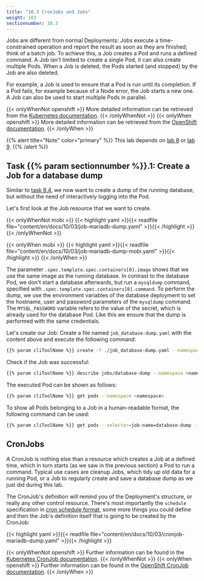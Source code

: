 ```yaml
---
title: "10.3 CronJobs and Jobs"
weight: 103
sectionnumber: 10.3
---
```


Jobs are different from normal Deployments: Jobs execute a time-constrained operation and report the result as soon as they are finished; think of a batch job. To achieve this, a Job creates a Pod and runs a defined command. A Job isn't limited to create a single Pod, it can also create multiple Pods. When a Job is deleted, the Pods started (and stopped) by the Job are also deleted.

For example, a Job is used to ensure that a Pod is run until its completion. If a Pod fails, for example because of a Node error, the Job starts a new one. A Job can also be used to start multiple Pods in parallel.

{{< onlyWhenNot openshift >}}
More detailed information can be retrieved from the [Kubernetes documentation](https://kubernetes.io/docs/concepts/workloads/controllers/jobs-run-to-completion/).
{{< /onlyWhenNot >}}
{{< onlyWhen openshift >}}
More detailed information can be retrieved from the [OpenShift documentation](https://docs.openshift.com/container-platform/latest/nodes/jobs/nodes-nodes-jobs.html).
{{< /onlyWhen >}}

{{% alert title="Note" color="primary" %}}
This lab depends on [lab 8](../../08/) or [lab 9](../../09/).
{{% /alert %}}


## Task {{% param sectionnumber %}}.1: Create a Job for a database dump

Similar to [task 8.4](../../08.0/#task-84-import-a-database-dump), we now want to create a dump of the running database, but without the need of interactively logging into the Pod.

Let's first look at the Job resource that we want to create.

{{< onlyWhenNot mobi >}}
{{< highlight yaml >}}{{< readfile file="content/en/docs/10/03/job-mariadb-dump.yaml" >}}{{< /highlight >}}
{{< /onlyWhenNot >}}

{{< onlyWhen mobi >}}
{{< highlight yaml >}}{{< readfile file="content/en/docs/10/03/job-mariadb-dump-mobi.yaml" >}}{{< /highlight >}}
{{< /onlyWhen >}}

The parameter `.spec.template.spec.containers[0].image` shows that we use the same image as the running database. In contrast to the database Pod, we don't start a database afterwards, but run a `mysqldump` command, specified with `.spec.template.spec.containers[0].command`. To perform the dump, we use the environment variables of the database deployment to set the hostname, user and password parameters of the `mysqldump` command. The `MYSQL_PASSWORD` variable refers to the value of the secret, which is already used for the database Pod. Like this we ensure that the dump is performed with the same credentials.

Let's create our Job: Create a file named `job_database-dump.yaml` with the content above and execute the following command:

```bash
{{% param cliToolName %}} create -f ./job_database-dump.yaml --namespace <namespace>
```

Check if the Job was successful:

```bash
{{% param cliToolName %}} describe jobs/database-dump --namespace <namespace>
```

The executed Pod can be shown as follows:

```bash
{{% param cliToolName %}} get pods --namespace <namespace>
```

To show all Pods belonging to a Job in a human-readable format, the following command can be used:

```bash
{{% param cliToolName %}} get pods --selector=job-name=database-dump --output=go-template='{{range .items}}{{.metadata.name}}{{end}}' --namespace <namespace>
```


## CronJobs

A CronJob is nothing else than a resource which creates a Job at a defined time, which in turn starts (as we saw in the previous section) a Pod to run a command. Typical use cases are cleanup Jobs, which tidy up old data for a running Pod, or a Job to regularly create and save a database dump as we just did during this lab.

The CronJob's definition will remind you of the Deployment's structure, or really any other control resource. There's most importantly the `schedule` specification in [cron schedule format](https://crontab.guru/), some more things you could define and then the Job's definition itself that is going to be created by the CronJob:

{{< highlight yaml >}}{{< readfile file="content/en/docs/10/03/cronjob-mariadb-dump.yaml" >}}{{< /highlight >}}

{{< onlyWhenNot openshift >}}
Further information can be found in the [Kubernetes CronJob documentation](https://kubernetes.io/docs/concepts/workloads/controllers/cron-jobs/).
{{< /onlyWhenNot >}}
{{< onlyWhen openshift >}}
Further information can be found in the [OpenShift CronJob documentation](https://docs.openshift.com/container-platform/4.6/nodes/jobs/nodes-nodes-jobs.html).
{{< /onlyWhen >}}
